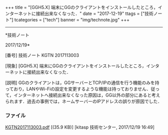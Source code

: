 ﻿+++
title = "[GGH5.X] 端末にGGのクライアントをインストールしたところ，インターネットに接続出来なくなった．"
date = "2017-12-19"
ttags = ["技術ノート"]
tcategories = ["tech"]
banner = "img/technote.jpg"
+++

-----------------------------------------------------------------------------------------------------------------------------

*技術ノート

2017/12/19*


[番号]
技術ノート KGTN 2017113003

[現象]
[GGH5.X]
端末にGGのクライアントをインストールしたところ，インターネットに接続出来なくなった．

[説明]
GGのクライアントは，GGサーバーとTCP/IPの通信を行う機能のみを持っており，LANやWi-Fiの設定を変更するような機能は持っておりません．従って，インターネットへ接続出来なくなった原因は，GG以外の部分にあると考えられます．過去の事例では，ネームサーバーのIPアドレスの誤りが原因でした．


### ファイル

 
 


[KGTN2017113003.pdf](http://techreport.kitasp.net/attachments/download/3891/KGTN2017113003.pdf)
 [(35.9 KB)] [kitasp 技術センター, 2017/12/19
16:49]


 


 

